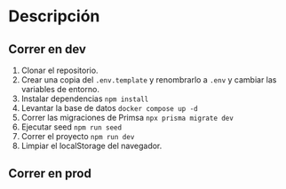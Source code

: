 # Descripción

## Correr en dev

1. Clonar el repositorio.
2. Crear una copia del `.env.template` y renombrarlo a `.env` y cambiar las variables de entorno.
3. Instalar dependencias `npm install`
4. Levantar la base de datos `docker compose up -d`
5. Correr las migraciones de Primsa `npx prisma migrate dev`
6. Ejecutar seed `npm run seed`
7. Correr el proyecto `npm run dev`
8. Limpiar el localStorage del navegador.

## Correr en prod
